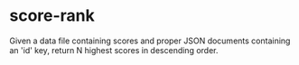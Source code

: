 # score-rank
Given a data file containing scores and proper JSON documents containing an 'id' key, return N highest scores in descending order.
